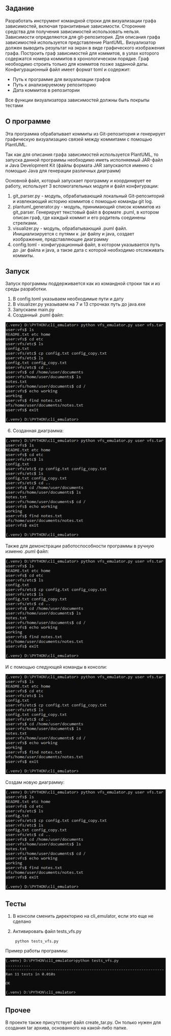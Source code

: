 ## Задание 
Разработать инструмент командной строки для визуализации графа
зависимостей, включая транзитивные зависимости. Сторонние средства для
получения зависимостей использовать нельзя.
Зависимости определяются для git-репозитория. Для описания графа
зависимостей используется представление PlantUML. Визуализатор должен
выводить результат на экран в виде графического изображения графа.
Построить граф зависимостей для коммитов, в узлах которого содержатся
номера коммитов в хронологическом порядке. Граф необходимо строить только
для коммитов позже заданной даты.
Конфигурационный файл имеет формат toml и содержит:

* Путь к программе для визуализации графов
* Путь к анализируемому репозиторию
* Дата коммитов в репозитории

Все функции визуализатора зависимостей должны быть покрыты тестами

## О программе
Эта программа обрабатывает коммиты из Git-репозитория 
и генерирует графическую визуализацию связей между коммитами с помощью PlantUML.

Так как для описания графа зависимостей используется PlantUML, то запуска данной программы необходимо иметь исполняемый 
JAR-файл и Java Development Kit (файлы формата JAR запускаются именно с помощью Java для генерации различных диаграмм)

Основной файл, который запускает программу и координирует ее работу, использует 3 вспомогательных модуля и файл конфигурации:
1. git_parser.py - модуль, обрабатывающий локальный Git-репозиторий и извлекающий историю коммитов с помощью команды git log.
2. plantuml_generator.py - модуль, принимающий список коммитов из git_parser. Генерирует текстовый файл в формате .puml, в котором описан граф, где каждый коммит и его родитель соединены стрелками.
3. visualizer.py - модуль, обрабатывающий .puml файл. Инициализируется с путями к .jar файлу и java, создает изображение, представляющее диаграмму
4. config.toml - конфигурационный файл, в котором указывается путь до .jar файла и java, а такэе дата с которой необходимо отслеживать коммиты.
   
## Запуск
Запуск программы поддерживается как из командной строки так и из среды разработки.
1. В config.toml указываем необходимые пути и дату
2. В visualizer.py указываем на 7 и 13 строчках путь до java.exe
3. Запускаем main.py
4. Созданный .puml файл:
   
  ![Screenshot 1](https://github.com/whiteicesky/shell_simulator/blob/main/Screenshot_1.png)

6. Созданная диаграмма:
   
  ![Screenshot 1](https://github.com/whiteicesky/shell_simulator/blob/main/Screenshot_1.png)

Также для демонстрации работоспособности программы в ручную изменю .puml файл:

  ![Screenshot 1](https://github.com/whiteicesky/shell_simulator/blob/main/Screenshot_1.png)

И с помощью следующей команды в консоли:

  ![Screenshot 1](https://github.com/whiteicesky/shell_simulator/blob/main/Screenshot_1.png)

Создам новую диаграмму:

  ![Screenshot 1](https://github.com/whiteicesky/shell_simulator/blob/main/Screenshot_1.png)

## Тесты
1. В консоли сменить директорию на cli_emulator, если это еще не сделано
3. Активировать файл tests_vfs.py
   
   ```
    python tests_vfs.py
   ```
Пример работы программы:

![Screenshot 2](https://github.com/whiteicesky/shell_simulator/blob/main/Screenshot_2.png)

## Прочее
В проекте также присутствует файл create_tar.py. Он только нужен для создания tar архива, основанного на какой-либо папке.
